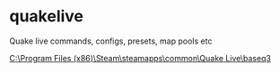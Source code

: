 # quakelive
Quake live commands, configs, presets, map pools etc

<a href="https://google.com">C:\Program Files (x86)\Steam\steamapps\common\Quake Live\baseq3</a>
